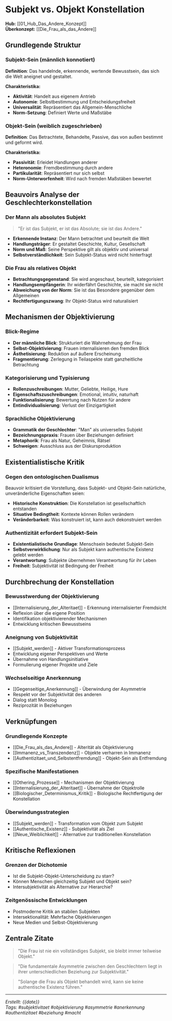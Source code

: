 # Subjekt vs. Objekt Konstellation

**Hub:** [[01_Hub_Das_Andere_Konzept]]  
**Überkonzept:** [[Die_Frau_als_das_Andere]]

## Grundlegende Struktur

### Subjekt-Sein (männlich konnotiert)
**Definition**: Das handelnde, erkennende, wertende Bewusstsein, das sich die Welt aneignet und gestaltet.

**Charakteristika:**
- **Aktivität**: Handelt aus eigenem Antrieb
- **Autonomie**: Selbstbestimmung und Entscheidungsfreiheit  
- **Universalität**: Repräsentiert das Allgemein-Menschliche
- **Norm-Setzung**: Definiert Werte und Maßstäbe

### Objekt-Sein (weiblich zugeschrieben)
**Definition**: Das Betrachtete, Behandelte, Passive, das von außen bestimmt und geformt wird.

**Charakteristika:**
- **Passivität**: Erleidet Handlungen anderer
- **Heteronomie**: Fremdbestimmung durch andere
- **Partikularität**: Repräsentiert nur sich selbst
- **Norm-Unterworfenheit**: Wird nach fremden Maßstäben bewertet

## Beauvoirs Analyse der Geschlechterkonstellation

### Der Mann als absolutes Subjekt
> "Er ist das Subjekt, er ist das Absolute; sie ist das Andere."

- **Erkennende Instanz**: Der Mann betrachtet und beurteilt die Welt
- **Handlungsträger**: Er gestaltet Geschichte, Kultur, Gesellschaft
- **Norm und Maß**: Seine Perspektive gilt als objektiv und universal
- **Selbstverständlichkeit**: Sein Subjekt-Status wird nicht hinterfragt

### Die Frau als relatives Objekt
- **Betrachtungsgegenstand**: Sie wird angeschaut, beurteilt, kategorisiert
- **Handlungsempfängerin**: Ihr widerfährt Geschichte, sie macht sie nicht
- **Abweichung von der Norm**: Sie ist das Besondere gegenüber dem Allgemeinen
- **Rechtfertigungszwang**: Ihr Objekt-Status wird naturalisiert

## Mechanismen der Objektivierung

### Blick-Regime
- **Der männliche Blick**: Strukturiert die Wahrnehmung der Frau
- **Selbst-Objektivierung**: Frauen internalisieren den fremden Blick
- **Ästhetisierung**: Reduktion auf äußere Erscheinung
- **Fragmentierung**: Zerlegung in Teilaspekte statt ganzheitliche Betrachtung

### Kategorisierung und Typisierung
- **Rollenzuschreibungen**: Mutter, Geliebte, Heilige, Hure
- **Eigenschaftszuschreibungen**: Emotional, intuitiv, naturhaft
- **Funktionalisierung**: Bewertung nach Nutzen für andere
- **Entindividualisierung**: Verlust der Einzigartigkeit

### Sprachliche Objektivierung
- **Grammatik der Geschlechter**: "Man" als universelles Subjekt
- **Bezeichnungspraxis**: Frauen über Beziehungen definiert
- **Metaphorik**: Frau als Natur, Geheimnis, Rätsel
- **Schweigen**: Ausschluss aus der Diskursproduktion

## Existentialistische Kritik

### Gegen den ontologischen Dualismus
Beauvoir kritisiert die Vorstellung, dass Subjekt- und Objekt-Sein natürliche, unveränderliche Eigenschaften seien:

- **Historische Konstruktion**: Die Konstellation ist gesellschaftlich entstanden
- **Situative Bedingtheit**: Kontexte können Rollen verändern
- **Veränderbarkeit**: Was konstruiert ist, kann auch dekonstruiert werden

### Authentizität erfordert Subjekt-Sein
- **Existentialistische Grundlage**: Menschsein bedeutet Subjekt-Sein
- **Selbstverwirklichung**: Nur als Subjekt kann authentische Existenz gelebt werden
- **Verantwortung**: Subjekte übernehmen Verantwortung für ihr Leben
- **Freiheit**: Subjektivität ist Bedingung der Freiheit

## Durchbrechung der Konstellation

### Bewusstwerdung der Objektivierung
- [[Internalisierung_der_Alteritaet]] - Erkennung internalisierter Fremdsicht
- Reflexion über die eigene Position
- Identifikation objektivierender Mechanismen
- Entwicklung kritischen Bewusstseins

### Aneignung von Subjektivität
- [[Subjekt_werden]] - Aktiver Transformationsprozess
- Entwicklung eigener Perspektiven und Werte
- Übernahme von Handlungsinitiative
- Formulierung eigener Projekte und Ziele

### Wechselseitige Anerkennung
- [[Gegenseitige_Anerkennung]] - Überwindung der Asymmetrie
- Respekt vor der Subjektivität des anderen
- Dialog statt Monolog
- Reziprozität in Beziehungen

## Verknüpfungen

### Grundlegende Konzepte
- [[Die_Frau_als_das_Andere]] - Alterität als Objektivierung
- [[Immanenz_vs_Transzendenz]] - Objekte verharren in Immanenz
- [[Authentizitaet_und_Selbstentfremdung]] - Objekt-Sein als Entfremdung

### Spezifische Manifestationen
- [[Othering_Prozesse]] - Mechanismen der Objektivierung
- [[Internalisierung_der_Alteritaet]] - Übernahme der Objektrolle
- [[Biologischer_Determinismus_Kritik]] - Biologische Rechtfertigung der Konstellation

### Überwindungsstrategien
- [[Subjekt_werden]] - Transformation vom Objekt zum Subjekt
- [[Authentische_Existenz]] - Subjektivität als Ziel
- [[Neue_Weiblichkeit]] - Alternative zur traditionellen Konstellation

## Kritische Reflexionen

### Grenzen der Dichotomie
- Ist die Subjekt-Objekt-Unterscheidung zu starr?
- Können Menschen gleichzeitig Subjekt und Objekt sein?
- Intersubjektivität als Alternative zur Hierarchie?

### Zeitgenössische Entwicklungen
- Postmoderne Kritik an stabilen Subjekten
- Intersektionalität: Mehrfache Objektivierungen
- Neue Medien und Selbst-Objektivierung

## Zentrale Zitate

> "Die Frau ist nie ein vollständiges Subjekt, sie bleibt immer teilweise Objekt."

> "Die fundamentale Asymmetrie zwischen den Geschlechtern liegt in ihrer unterschiedlichen Beziehung zur Subjektivität."

> "Solange die Frau als Objekt behandelt wird, kann sie keine authentische Existenz führen."

---

*Erstellt: {{date}}*  
*Tags: #subjektivitaet #objektivierung #asymmetrie #anerkennung #authentizitaet #beziehung #macht*